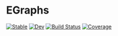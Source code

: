 # EGraphs

[![Stable](https://img.shields.io/badge/docs-stable-blue.svg)](https://philzook58.github.io/EGraphs.jl/stable)
[![Dev](https://img.shields.io/badge/docs-dev-blue.svg)](https://philzook58.github.io/EGraphs.jl/dev)
[![Build Status](https://github.com/philzook58/EGraphs.jl/workflows/CI/badge.svg)](https://github.com/philzook58/EGraphs.jl/actions)
[![Coverage](https://codecov.io/gh/philzook58/EGraphs.jl/branch/master/graph/badge.svg)](https://codecov.io/gh/philzook58/EGraphs.jl)
